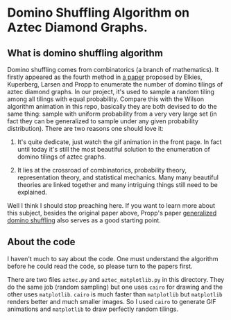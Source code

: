# Domino Shuffling Algorithm on Aztec Diamond Graphs.

## What is domino shuffling algorithm

Domino shuffling comes from combinatorics (a branch of mathematics). It firstly appeared as the fourth method in [a paper](https://arxiv.org/abs/math/9201305) proposed by Elkies, Kuperberg, Larsen and Propp to enumerate the number of domino tilings of aztec diamond graphs. In our project, it's used to sample a random tiling among all tilings with equal probability. Compare this with the Wilson algorithm animation in this repo, basically they are both devised to do the same thing: sample with uniform probability from a very very large set (in fact they can be generalized to sample under any given probability distribution). There are two reasons one should love it:

1. It's quite dedicate, just watch the gif animation in the front page. In fact until today it's still the most beautiful solution to the enumeration of domino tilings of aztec graphs.

2. It lies at the crossroad of combinatorics, probability theory, representation theory, and statistical mechanics. Many many beautiful theories are linked together and many intriguing things still need to be explained.

Well I think I should stop preaching here. If you want to learn more about this subject, besides the original paper above, Propp's paper [generalized domino shuffling](https://arxiv.org/abs/math/0111034) also serves as a good starting point.


## About the code

I haven't much to say about the code. One must understand the algorithm before he could read the code, so please turn to the papers first.


There are two files `aztec.py` and `aztec_matplotlib.py` in this directory. They do the same job (random sampling) but one uses `cairo` for drawing and the other uses `matplotlib`. `cairo` is much faster than `matplotlib` but `matplotlib` renders better and much smaller images. So I used `cairo` to generate GIF animations and `matplotlib` to draw perfectly random tilings.

